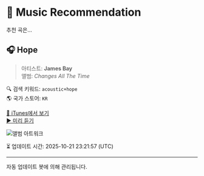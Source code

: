 
# 🎵 Music Recommendation

추천 곡은...

## 🎧 Hope  
> 아티스트: **James Bay**  
> 앨범: _Changes All The Time_  

🔍 검색 키워드: `acoustic+hope`  
🌎 국가 스토어: `KR`

[🔗 iTunes에서 보기](https://music.apple.com/kr/album/hope/1754655336?i=1754655590&uo=4)  
[▶️ 미리 듣기](https://audio-ssl.itunes.apple.com/itunes-assets/AudioPreview221/v4/c5/29/52/c52952d0-4d77-ce43-058d-1812d83de174/mzaf_16085823543582032114.plus.aac.p.m4a)

![앨범 아트워크](https://is1-ssl.mzstatic.com/image/thumb/Music221/v4/28/fa/25/28fa2578-94df-41c0-07c7-26c280155b39/24UMGIM70291.rgb.jpg/100x100bb.jpg)

⏳ 업데이트 시간: 2025-10-21 23:21:57 (UTC)

---
자동 업데이트 봇에 의해 관리됩니다.
